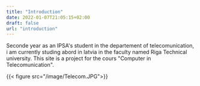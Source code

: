 ```yaml
---
title: "Introduction"
date: 2022-01-07T21:05:15+02:00
draft: false
url: "introduction"
---
```


Seconde year as an IPSA's student in the departement of telecomunication, i am currently studing abord in latvia in the faculty named Riga Technical university. This site is a project for the cours "Computer in Telecomunication".

{{< figure src="/image/Telecom.JPG">}}